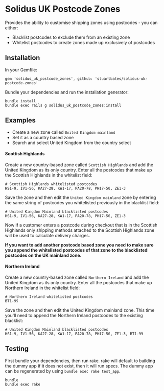 # Solidus UK Postcode Zones

Provides the ability to customise shipping zones using postcodes - you can either:

- Blacklist postcodes to exclude them from an existing zone
- Whitelist postcodes to create zones made up exclusively of postcodes

## Installation

In your Gemfile:

	gem 'solidus_uk_postcode_zones', github: 'stuartbates/solidus-uk-postcode-zones'

Bundle your dependencies and run the installation generator:

	bundle install
	bundle exec rails g solidus_uk_postcode_zones:install

## Examples

- Create a new zone called `United Kingdom mainland`
- Set it as a country based zone
- Search and select United Kingdom from the country select

#### Scottish Highlands

Create a new country-based zone called `Scottish Highlands` and add the United Kingdom as its only country. Enter all the postcodes that make up the Scottish Highlands in the whitelist field: 

	# Scottish Highlands whitelisted postcodes
	HS1-9, IV1-56, KA27-28, KW1-17, PA20-78, PH17-50, ZE1-3

Save the zone and then edit the `United Kingdom mainland` zone by entering the same string of postcodes you whitelisted previously in the blacklist field: 

	# United Kingdom Mainland blacklisted postcodes
	HS1-9, IV1-56, KA27-28, KW1-17, PA20-78, PH17-50, ZE1-3

Now if a customer enters a postcode during checkout that is in the Scottish Highlands only shipping methods attached to
the Scottish Highlands zone will be used to calculate delivery charges.

**If you want to add another postcode based zone you need to make sure you append the whitelisted postcodes of that zone to the blacklisted postcodes on the UK mainland zone.**

#### Northern Ireland

Create a new country-based zone called `Northern Ireland` and add the United Kingdom as its only country.  Enter all the postcodes that make up Northern Ireland in the whitelist field: 

	# Northern Ireland whitelisted postcodes
	BT1-99
	
Save the zone and then edit the United Kingdom mainland zone.  This time you'll need to append the Northern Ireland postcodes to the existing blacklist:

	# United Kingdom Mainland blacklisted postcodes
	HS1-9, IV1-56, KA27-28, KW1-17, PA20-78, PH17-50, ZE1-3, BT1-99

## Testing

First bundle your dependencies, then run rake. rake will default to building the dummy app if it does not exist, then it will run specs. The dummy app can be regenerated by using `bundle exec rake test_app`.

	bundle
	bundle exec rake
